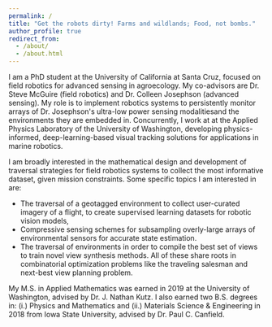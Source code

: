 ```yaml
---
permalink: /
title: "Get the robots dirty! Farms and wildlands; Food, not bombs."
author_profile: true
redirect_from:
  - /about/
  - /about.html
---
```


I am a PhD student at the University of California at Santa Cruz, focused on field robotics for advanced sensing in agroecology.
My co-advisors are Dr. Steve McGuire (field robotics) and Dr. Colleen Josephson (advanced sensing).
My role is to implement robotics systems to persistently monitor arrays of Dr. Josephson's ultra-low power sensing modalitiesand the environments they are embedded in.
Concurrently, I work at at the Applied Physics Laboratory of the University of Washington,
developing physics-informed, deep-learning-based visual tracking solutions for applications in marine robotics.

I am broadly interested in the mathematical design and development of traversal strategies for field robotics systems to collect the most informative dataset, given mission constraints.
Some specific topics I am interested in are:
+ The traversal of a geotagged environment to collect user-curated imagery of a flight, to create supervised learning datasets for robotic vision models,
+ Compressive sensing schemes for subsampling overly-large arrays of environmental sensors for accurate state estimation.
+ The traversal of environments in order to compile the best set of views to train novel view synthesis methods.
All of these share roots in combinatorial optimization problems like the traveling salesman and next-best view planning problem.

My M.S. in Applied Mathematics was earned in 2019 at the University of Washington, advised by Dr. J. Nathan Kutz.
I also earned two B.S. degrees in: (i.) Physics and Mathematics and (ii.) Materials Science & Engineering in 2018 from Iowa State University, advised by Dr. Paul C. Canfield.
